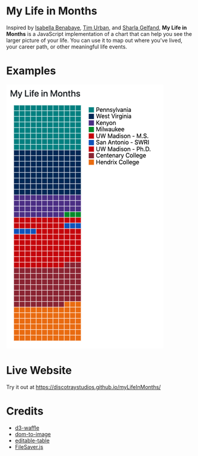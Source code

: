 # My Life in Months

Inspired by [Isabella Benabaye](https://github.com/isabellabenabaye/life-chart),
[Tim Urban](https://waitbutwhy.com/2014/05/life-weeks.html), and
[Sharla Gelfand](https://github.com/sharlagelfand/mylifeinmonths),
**My Life in Months** is a JavaScript implementation of a
chart that can help you see the larger picture of your life.
You can use it to map out where you've lived, your
career path, or other meaningful life events.

# Examples

![Goadrich MLIM](assets/images/goadrich.png)

# Live Website

Try it out at https://discotraystudios.github.io/myLifeInMonths/

# Credits

* [d3-waffle](https://github.com/jbkunst/d3-waffle/)
* [dom-to-image](https://github.com/tsayen/dom-to-image)
* [editable-table](https://mindmup.github.io/editable-table/)
* [FileSaver.js](https://github.com/eligrey/FileSaver.js/)
